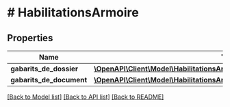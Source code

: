 # # HabilitationsArmoire

## Properties

Name | Type | Description | Notes
------------ | ------------- | ------------- | -------------
**gabarits_de_dossier** | [**\OpenAPI\Client\Model\HabilitationsArmoireGabaritsDeDossierInner[]**](HabilitationsArmoireGabaritsDeDossierInner.md) |  |
**gabarits_de_document** | [**\OpenAPI\Client\Model\HabilitationsArmoireRequestGabaritsDeDocumentInner[]**](HabilitationsArmoireRequestGabaritsDeDocumentInner.md) |  |

[[Back to Model list]](../../README.md#models) [[Back to API list]](../../README.md#endpoints) [[Back to README]](../../README.md)
